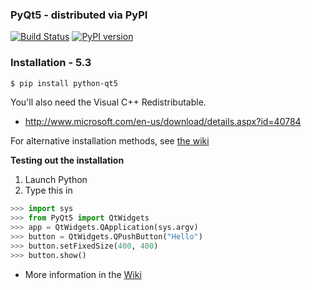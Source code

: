 ### PyQt5 - distributed via PyPI

[![Build Status][travis]][travis_repo]
[![PyPI version][pypi]][pypi_repo]

### Installation - 5.3

```bash
$ pip install python-qt5
```

You'll also need the Visual C++ Redistributable.
- http://www.microsoft.com/en-us/download/details.aspx?id=40784

For alternative installation methods, see [the wiki](https://github.com/pyqt/python-qt5/wiki/Installation)

**Testing out the installation**

1. Launch Python
2. Type this in

  ```python
>>> import sys
>>> from PyQt5 import QtWidgets
>>> app = QtWidgets.QApplication(sys.argv)
>>> button = QtWidgets.QPushButton("Hello")
>>> button.setFixedSize(400, 400)
>>> button.show()
```

- More information in the [Wiki](https://github.com/pyqt/python-qt5/wiki)

[travis]: https://travis-ci.org/pyqt/python-qt5.svg?branch=master
[travis_repo]: https://travis-ci.org/pyqt/python-qt5
[pypi]: https://badge.fury.io/py/python-qt5.svg
[pypi_repo]: http://badge.fury.io/py/python-qt5
[redist]: http://www.microsoft.com/en-us/download/details.aspx?id=40784
[mail]: mailto:marcus@abstractfactory.io
